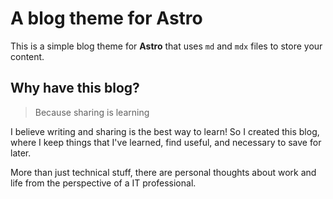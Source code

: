 # A blog theme for Astro
This is a simple blog theme for **Astro** that uses `md` and `mdx` files to store your content.

## Why have this blog?

> Because sharing is learning

I believe writing and sharing is the best way to learn! So I created this blog, where I keep things that I've learned, find useful, and necessary to save for later.

More than just technical stuff, there are personal thoughts about work and life from the perspective of a IT professional.
